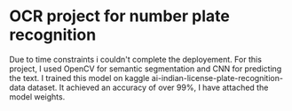 # OCR project for number plate recognition

Due to time constraints i couldn't complete the deployement.
For this project, I used OpenCV for semantic segmentation and CNN for predicting the text.
I trained this model on kaggle ai-indian-license-plate-recognition-data dataset.
It achieved an accuracy of over 99%, I have attached the model weights.
